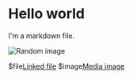 # Hello world

I'm a markdown file.

![Random image](http://lorempixel.com/400/200/)

$file[Linked file](file.pdf)
$image[Media image](image.jpg)
